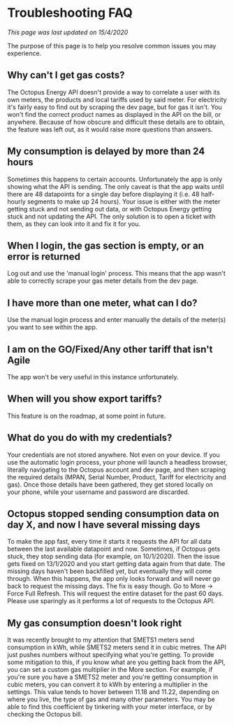 # Troubleshooting FAQ

_This page was last updated on 15/4/2020_

The purpose of this page is to help you resolve common issues you may experience.

## Why can't I get gas costs?

The Octopus Energy API doesn't provide a way to correlate a user with its own meters, the products and local tariffs used by said meter. For electricity it's fairly easy to find out by scraping the dev page, but for gas it isn't. You won't find the correct product names as displayed in the API on the bill, or anywhere. Because of how obscure and difficult these details are to obtain, the feature was left out, as it would raise more questions than answers.

## My consumption is delayed by more than 24 hours

Sometimes this happens to certain accounts. Unfortunately the app is only showing what the API is sending. The only caveat is that the app waits until there are 48 datapoints for a single day before displaying it (i.e. 48 half-hourly segments to make up 24 hours). Your issue is either with the meter getting stuck and not sending out data, or with Octopus Energy getting stuck and not updating the API. The only solution is to open a ticket with them, as they can look into it and fix it for you.

## When I login, the gas section is empty, or an error is returned

Log out and use the 'manual login' process. This means that the app wasn't able to correctly scrape your gas meter details from the dev page.

## I have more than one meter, what can I do?

Use the manual login process and enter manually the details of the meter(s) you want to see within the app.

## I am on the GO/Fixed/Any other tariff that isn't Agile

The app won't be very useful in this instance unfortunately.

## When will you show export tariffs?

This feature is on the roadmap, at some point in future.

## What do you do with my credentials?

Your credentials are not stored anywhere. Not even on your device. If you use the automatic login process, your phone will launch a headless browser, literally navigating to the Octopus account and dev page, and then scraping the required details (MPAN, Serial Number, Product, Tariff for electricity and gas). Once those details have been gathered, they get stored locally on your phone, while your username and password are discarded.

## Octopus stopped sending consumption data on day X, and now I have several missing days

To make the app fast, every time it starts it requests the API for all data between the last available datapoint and now. Sometimes, if Octopus gets stuck, they stop sending data (for example, on 10/1/2020). Then the issue gets fixed on 13/1/2020 and you start getting data again from that date. The missing days haven't been backfilled yet, but eventually they will come through.
When this happens, the app only looks forward and will never go back to request the missing days. The fix is easy though. Go to More -> Force Full Refresh. This will request the entire dataset for the past 60 days. Please use sparingly as it performs a lot of requests to the Octopus API.

## My gas consumption doesn't look right

It was recently brought to my attention that SMETS1 meters send consumption in kWh, while SMETS2 meters send it in cubic metres. The API just pushes numbers without specifying what you're getting. To provide some mitigation to this, if you know what are you getting back from the API, you can set a custom gas multiplier in the More section.
For example, if you're sure you have a SMETS2 meter and you're getting consumption in cubic meters, you can convert it to kWh by entering a multiplier in the settings. This value tends to hover between 11.18 and 11.22, depending on where you live, the type of gas and many other parameters.
You may be able to find this coefficient by tinkering with your meter interface, or by checking the Octopus bill.
